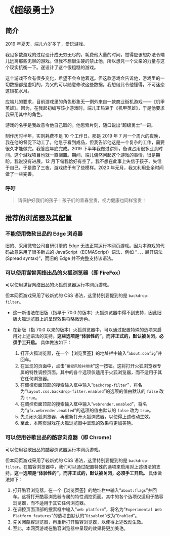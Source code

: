 # 《超级勇士》

## 简介

2019 年夏天，端儿六岁多了，爱玩游戏。

我见多数游戏的过程设计成无穷无尽的，耗费他大量的时间，觉得应该想办法令端儿远离那些无聊的游戏。但我不想很生硬的禁止他，所以想凭一个父亲的力量与这个现实抗衡一下。遂设计了这个很粗糙的游戏。

这个游戏不会有很多变化，希望不会令他着迷。但这款游戏会告诉他，游戏里的一切数据都是虚幻的，为父的可以随意修改这些数据。我想借此令他懂得，不可迷恋这镜花水月。

应端儿的要求，目前游戏里的角色形象无一例外来自一款商业街机游戏——《机甲英雄》。因为，在我起初编写该小游戏时，端儿正热衷于《机甲英雄》，于是他要求我采用其中的角色。

游戏的名字是我故意令他自己取的。他思索片刻，随口说出“超级勇士”一词。

制作历时半年，实则耗费不足 10 个工作日。那是 2019 年 7 月一个周六的夜晚，我在他的督促下动工了。他急于看到成品，但我告诉他这是一个复杂的工作，需要很久才能做完。我答应年底完成。2019 下半年我做过讲师，备课占用很多业余时间。这个游戏项目也就一直搁置。期间，端儿偶然问起这个游戏的事情，很是期盼。我说没有进展。12 月下旬我恰好有空了。我不想在此事上失信于孩子、失信于自己，于是熬了三夜，游戏终于有了些模样。2020 年元月，我又利用业余时间做了一些完善。

### 呼吁

> 请保护好我们的孩子！孩子们的青春宝贵，视力健康也同样宝贵！


## 推荐的浏览器及其配置

### 不能使用微软出品的 Edge 浏览器

旧的、采用微软公司自研引擎的 Edge 无法正常运行本网页游戏。因为本游戏的代码故意采用了很多新式的 JavaScript（ECMAScript）语法，例如 “`...` 展开语法(Spread syntax)”，而旧的 Edge 并不完整支持该语法。


### 可以使用谋智网络出品的火狐浏览器（即 FireFox）

可以使用谋智网络出品的火狐浏览器运行本网页游戏。

但本网页游戏采用了较新式的 CSS 语法，这里特别要提到的是 `backdrop-filter`。

-   这一新语法在旧版（指早于 70.0 的版本）火狐浏览器中得不到支持，因此旧版火狐浏览器上的呈现效果将略微逊色。

-   在新版（指 70.0 以来的版本）火狐浏览器中，可以通过配置特殊的选项来启用对上述语法的支持。**这些选项是“体验性的”，而非正式的，默认被关闭，必须手工开启。** 具体做法如下：

    1.  打开火狐浏览器，在一个【浏览页签】的地址栏中输入“`about:config`”并回车。
    1.  在呈现的页面中，点击“`接受风险并继续`”这一按钮。这将打开火狐浏览器专属的特性调控页面。其中的各个选项仅适用于火狐浏览器，而不适用于其它任何浏览器。
    1.  在调控页面顶部的搜索输入框中输入“`backdrop-filter`”，将名为“`layout.css.backdrop-filter.enabled`”的选项的值由默认的 `false` 改为 `true`。
    1.  在调控页面顶部的搜索输入框中输入“`webrender.enabled`”，将名为“`gfx.webrender.enabled`”的选项的值由默认的 `false` 改为 `true`。
    1.  先关闭火狐浏览器，再重新打开火狐浏览器，以使得上述改动生效。
    1.  至此，本网页游戏在火狐浏览器中呈现的效果将更加美艳。



### 可以使用谷歌出品的酷容浏览器（即 Chrome）

可以使用谷歌出品的酷容浏览器运行本网页游戏。

但本网页游戏采用了较新式的 CSS 语法，这里特别要提到的是 `backdrop-filter`。在酷容浏览器中，我们可以通过配置特殊的选项来启用对上述语法的支持。**这一选项是“体验性的”，而非正式的，默认被关闭，必须手工开启。** 具体做法如下：

1.  打开酷容浏览器，在一个【浏览页签】的地址栏中输入“`about:flags`”并回车。这将打开酷容浏览器专属的特性调控页面。其中的各个选项仅适用于酷容浏览器，而不适用于其它任何浏览器。
1.  在调控页面顶部的搜索框中输入“`web platform`”，将名为“`Experimental Web Platform features`”的选项由默认的“`Disabled`”改为“`Enabled`”。
1.  先关闭酷容浏览器，再重新打开酷容浏览器，以使得上述改动生效。
1.  至此，本网页游戏在酷容浏览器中呈现的效果将更加美艳。


